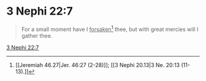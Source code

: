 # 3 Nephi 22:7

> For a small moment have I <u>forsaken</u>[^a] thee, but with great mercies will I gather thee.

[3 Nephi 22:7](https://www.churchofjesuschrist.org/study/scriptures/bofm/3-ne/22?lang=eng&id=p7#p7)


[^a]: [[Jeremiah 46.27|Jer. 46:27 (2-28)]]; [[3 Nephi 20.13|3 Ne. 20:13 (11-13).]]
